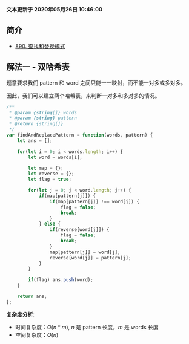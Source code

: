 **文本更新于 2020年05月26日 10:46:00**
## 简介
- [890. 查找和替换模式](https://leetcode-cn.com/problems/find-and-replace-pattern/)

## 解法一 - 双哈希表
题意要求我们 pattern 和 word 之间只能一一映射，而不能一对多或多对多。

因此，我们可以建立两个哈希表，来判断一对多和多对多的情况。


```javascript
/**
 * @param {string[]} words
 * @param {string} pattern
 * @return {string[]}
 */
var findAndReplacePattern = function(words, pattern) {
    let ans = [];

    for(let i = 0; i < words.length; i++) {
        let word = words[i];

        let map = {};
        let reverse = {};
        let flag = true;

        for(let j = 0; j < word.length; j++) {
            if(map[pattern[j]]) {
                if(map[pattern[j]] !== word[j]) {
                    flag = false;
                    break;
                }
            } else {
                if(reverse[word[j]]) {
                    flag = false;
                    break;
                }
                map[pattern[j]] = word[j];
                reverse[word[j]] = pattern[j];
            }
        }

        if(flag) ans.push(word);
    }

    return ans;
};
```
**复杂度分析**:
- 时间复杂度：$O(n*m)$, $n$ 是 pattern 长度，$m$ 是 words 长度
- 空间复杂度：$O(n)$
